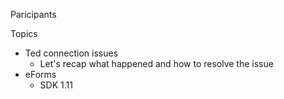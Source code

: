 Paricipants

Topics

* Ted connection issues
  * Let's recap what happened and how to resolve the issue 
* eForms
  * SDK 1.11
